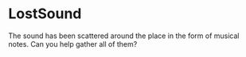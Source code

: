 LostSound
=========

The sound has been scattered around the place in the form of musical notes. Can you help gather all of them?
